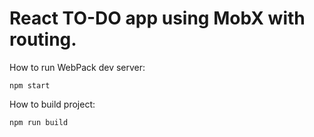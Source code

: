 # React TO-DO app using MobX with routing.

How to run WebPack dev server:
```
npm start
```

How to build project:
```
npm run build
```